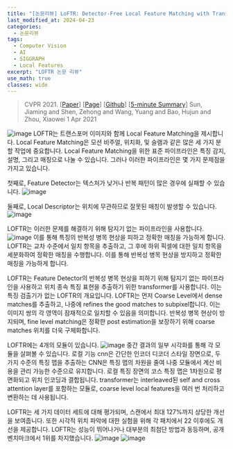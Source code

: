 ```yaml
---
title: "[논문리뷰] LoFTR: Detector-Free Local Feature Matching with Transformers"
last_modified_at: 2024-04-23
categories:
  - 논문리뷰
tags:
  - Computer Vision
  - AI
  - SIGGRAPH
  - Local Features
excerpt: "LOFTR 논문 리뷰"
use_math: true
classes: wide
---
```


> CVPR 2021. [[Paper](https://arxiv.org/pdf/2104.00680.pdf)] [[Page](https://zju3dv.github.io/loftr/)] [[Github](https://github.com/zju3dv/LoFTR)] [[5-minute Summary](https://www.youtube.com/watch?v=ep015Dda0T0)]
> Sun, Jiaming and Shen, Zehong and Wang, Yuang and Bao, Hujun and Zhou, Xiaowei
> 1 Apr 2021

![image](https://github.com/sandokim/sandokim.github.io/assets/74639652/845a74d8-7d43-4adb-b329-896c3b1f56ab)
LOFTR는 트랜스포머 이미지와 함께 Local Feature Matching을 제시합니다. 
Local Feature Matching은 모션 비주얼, 위치화, 및 슬램과 같은 많은 세 가지 분할 작업에 중요합니다. 
Local Feature Matching을 위한 표준 파이프라인은 특징 감지, 설명, 그리고 매칭으로 나눌 수 있습니다. 
그러나 이러한 파이프라인은 몇 가지 문제점을 가지고 있습니다. 

첫째로, Feature Detector는 텍스처가 낮거나 반복 패턴이 많은 경우에 실패할 수 있습니다. 
![image](https://github.com/sandokim/sandokim.github.io/assets/74639652/fd0adda7-1685-4699-a612-7fb01d39c53b)

둘째로, Local Descriptor는 위치에 무관하므로 잘못된 매칭이 발생할 수 있습니다.
![image](https://github.com/sandokim/sandokim.github.io/assets/74639652/998ab366-b351-4657-97b5-f9d69547ded6)


LOFTR는 이러한 문제를 해결하기 위해 탐지기 없는 파이프라인을 사용합니다. 
![image](https://github.com/sandokim/sandokim.github.io/assets/74639652/a3b27636-93f4-4887-9a14-1dc7257973a6)
이를 통해 특징의 반복성 병목 현상을 피하고 정확한 매칭을 가능하게 합니다. 
LOFTR는 교차 수준에서 일치 항목을 추출하고, 그 후에 하위 픽셀에 대한 일치 항목을 세분화하여 정확한 매칭을 수행합니다. 
이를 통해 반복성 병목 현상을 방지하고 정확한 매칭을 가능하게 합니다.

LOFTR는 Feature Detector의 반복성 병목 현상을 피하기 위해 탐지기 없는 파이프라인을 사용하고 위치 종속 특징 표현을 추출하기 위한 transformer를 사용합니다. 
이는 특징 검출기가 없는 LOFTR의 개요입니다. 
LOFTR는 먼저 Coarse Level에서 dense matches를 추출하고, 나중에 refines the good matches to subpixel합니다. 
이는 이미지 쌍의 각 영역이 잠재적으로 일치할 수 있음을 의미합니다. 
반복성 병목 현상이 방지되며, fine level matching은 정확한 post estimation을 보장하기 위해 coarse matches 위치를 더욱 구체화합니다.

LOFTR에는 4개의 모듈이 있습니다. 
![image](https://github.com/sandokim/sandokim.github.io/assets/74639652/403b0eab-bf73-4c62-b4f4-70e7356d2a1d)
중간 결과의 일부 시각화를 통해 각 모듈을 살펴볼 수 있습니다. 
로컬 기능 cnn은 간단한 인코더 디코더 스타일 장면으로, 두 가지 수준의 특징 맵을 추출하는 CNN은 특징 맵의 차원을 줄여 나중 모듈에서 계산 비용을 관리 가능한 수준으로 유지합니다. 
로컬 특징 장면의 코스 특징 맵은 1차원으로 평면화되고 위치 인코딩과 결합됩니다. 
transformer는 interleaved된 self and cross attention layer를 포함하는 모듈로, coarse level local features을 여러 번 처리하고 변환하는 데 사용됩니다.

LOFTR는 세 가지 데이터 세트에 대해 평가되며, 스캔에서 최대 127%까지 상당한 개선을 보여줍니다. 
또한 시각적 위치 파악에 대한 실험을 위해 각 패치에서 22 이후에도 개선을 제공합니다. 
LOFTR는 성능이 뛰어나거나 대부분의 최첨단 방법과 동등하며, 공개 벤치마크에서 1위를 차지했습니다.
![image](https://github.com/sandokim/sandokim.github.io/assets/74639652/5986c412-93d2-45e4-814b-64fc232cb11d)
![image](https://github.com/sandokim/sandokim.github.io/assets/74639652/91f960f5-62f9-453e-9552-5793ab119f78)


